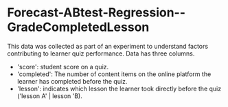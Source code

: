 # Forecast-ABtest-Regression--GradeCompletedLesson
 This data was collected as part of an experiment to understand factors contributing to learner quiz performance.  Data has three columns.
 * 'score': student score on a quiz.
 * 'completed': The number of content items on the online platform the learner has completed before the quiz.
 * 'lesson': indicates which lesson the learner took directly before the quiz ('lesson A' | lesson 'B).
